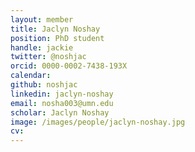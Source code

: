 ```yaml
---
layout: member
title: Jaclyn Noshay
position: PhD student
handle: jackie
twitter: @noshjac
orcid: 0000-0002-7438-193X
calendar: 
github: noshjac
linkedin: jaclyn-noshay
email: nosha003@umn.edu
scholar: Jaclyn Noshay
image: /images/people/jaclyn-noshay.jpg
cv: 
---
```

